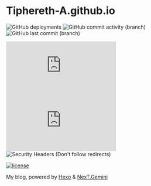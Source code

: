 # Tiphereth-A.github.io

![GitHub deployments](https://img.shields.io/github/deployments/Tiphereth-A/Tiphereth-A.github.io/github-pages)
![GitHub commit activity (branch)](https://img.shields.io/github/commit-activity/m/Tiphereth-A/Tiphereth-A.github.io/master)
![GitHub last commit (branch)](https://img.shields.io/github/last-commit/Tiphereth-A/Tiphereth-A.github.io/master)

![Chromium HSTS preload](https://img.shields.io/hsts/preload/tifa-233.xyz)
![Mozilla HTTP Observatory Grade](https://img.shields.io/mozilla-observatory/grade-score/tifa-233.xyz)
![Security Headers (Don't follow redirects)](https://img.shields.io/security-headers?ignoreRedirects&url=https%3A%2F%2Ftifa-233.xyz)

[![license](https://licensebuttons.net/l/by-nc-sa/4.0/88x31.png)](https://creativecommons.org/licenses/by-nc-sa/4.0)

My blog, powered by [Hexo](https://hexo.io/) & [NexT.Gemini](https://theme-next.js.org/)
